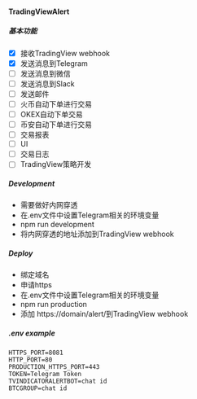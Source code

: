 #### TradingViewAlert

##### 基本功能
* [x] 接收TradingView webhook
* [x] 发送消息到Telegram
* [ ] 发送消息到微信
* [ ] 发送消息到Slack
* [ ] 发送邮件
* [ ] 火币自动下单进行交易
* [ ] OKEX自动下单交易
* [ ] 币安自动下单进行交易
* [ ] 交易报表
* [ ] UI
* [ ] 交易日志
* [ ] TradingView策略开发

##### Development
* 需要做好内网穿透
* 在.env文件中设置Telegram相关的环境变量
* npm run development
* 将内网穿透的地址添加到TradingView webhook

##### Deploy
* 绑定域名
* 申请https
* 在.env文件中设置Telegram相关的环境变量
* npm run production
* 添加 https://domain/alert/到TradingView webhook

##### .env example
```
HTTPS_PORT=8081
HTTP_PORT=80
PRODUCTION_HTTPS_PORT=443
TOKEN=Telegram Token
TVINDICATORALERTBOT=chat id
BTCGROUP=chat id
```